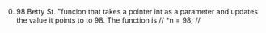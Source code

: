 0. 98 Betty St. "funcion that takes a pointer int as a parameter and updates the value it points to to 98. The function is // *n = 98; // 
